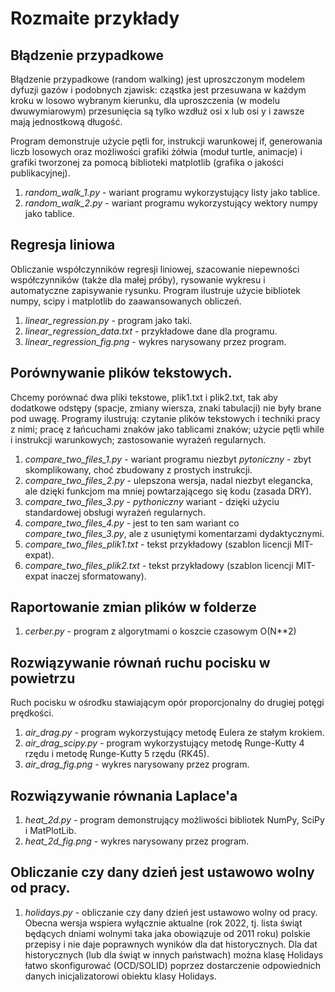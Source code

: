 # Rozmaite przykłady

## Błądzenie przypadkowe

Błądzenie przypadkowe (random walking) jest uproszczonym modelem dyfuzji gazów i podobnych zjawisk: cząstka jest przesuwana w każdym kroku w losowo wybranym
kierunku, dla uproszczenia (w modelu dwuwymiarowym) przesunięcia są tylko wzdłuż osi x lub osi y i zawsze mają jednostkową długość.

Program demonstruje użycie pętli for, instrukcji warunkowej if, generowania liczb losowych oraz możliwości grafiki żółwia (moduł turtle, animacje)
i grafiki tworzonej za pomocą biblioteki matplotlib (grafika o jakości publikacyjnej).

1. *random_walk_1.py* - wariant programu wykorzystujący listy jako tablice.
1. *random_walk_2.py* - wariant programu wykorzystujący wektory numpy jako tablice.

## Regresja liniowa

Obliczanie współczynników regresji liniowej, szacowanie niepewności współczynników (także dla małej próby), rysowanie wykresu i automatyczne zapisywanie rysunku.
Program ilustruje użycie bibliotek numpy, scipy i matplotlib do zaawansowanych obliczeń.

1. *linear_regression.py* - program jako taki.
1. *linear_regression_data.txt* - przykładowe dane dla programu.
1. *linear_regression_fig.png* - wykres narysowany przez program.

## Porównywanie plików tekstowych.

Chcemy porównać dwa pliki tekstowe, plik1.txt i plik2.txt, tak aby dodatkowe odstępy (spacje, zmiany wiersza, znaki tabulacji) nie były brane pod uwagę.
Programy ilustrują: czytanie plików tekstowych i techniki pracy z nimi; pracę z łańcuchami znaków jako tablicami znaków; użycie pętli while i instrukcji
warunkowych; zastosowanie wyrażeń regularnych.

1. *compare_two_files_1.py* - wariant programu niezbyt *pytoniczny* - zbyt skomplikowany, choć zbudowany z prostych instrukcji.
1. *compare_two_files_2.py* - ulepszona wersja, nadal niezbyt elegancka, ale dzięki funkcjom ma mniej powtarzającego się kodu (zasada DRY).
1. *compare_two_files_3.py* - *pythoniczny* wariant - dzięki użyciu standardowej obsługi wyrażeń regularnych.
1. *compare_two_files_4.py* - jest to ten sam wariant co *compare_two_files_3.py*, ale z usuniętymi komentarzami dydaktycznymi.
1. *compare_two_files_plik1.txt* - tekst przykładowy (szablon licencji MIT-expat).
1. *compare_two_files_plik2.txt* - tekst przykładowy (szablon licencji MIT-expat inaczej sformatowany).

## Raportowanie zmian plików w folderze

1. *cerber.py* - program z algorytmami o koszcie czasowym O(N\*\*2)

## Rozwiązywanie równań ruchu pocisku w powietrzu

Ruch pocisku w ośrodku stawiającym opór proporcjonalny do drugiej potęgi prędkości.

1. *air_drag.py* - program wykorzystujący metodę Eulera ze stałym krokiem.
1. *air_drag_scipy.py* - program wykorzystujący metodę Runge-Kutty 4 rzędu i metodę Runge-Kutty
    5 rzędu (RK45).
1. *air_drag_fig.png* - wykres narysowany przez program.

## Rozwiązywanie równania Laplace'a

1. *heat_2d.py* - program demonstrujący możliwości bibliotek NumPy, SciPy i MatPlotLib.
1. *heat_2d_fig.png* - wykres narysowany przez program.

## Obliczanie czy dany dzień jest ustawowo wolny od pracy.

1. *holidays.py* - obliczanie czy dany dzień jest ustawowo wolny od pracy. Obecna wersja wspiera wyłącznie aktualne (rok 2022, tj. lista świąt będących dniami wolnymi taka jaka obowiązuje od 2011 roku) polskie przepisy i nie daje poprawnych wyników dla dat historycznych. Dla dat historycznych (lub dla świąt w innych państwach) można klasę Holidays łatwo skonfigurować (OCD/SOLID) poprzez dostarczenie odpowiednich danych inicjalizatorowi obiektu klasy Holidays.
